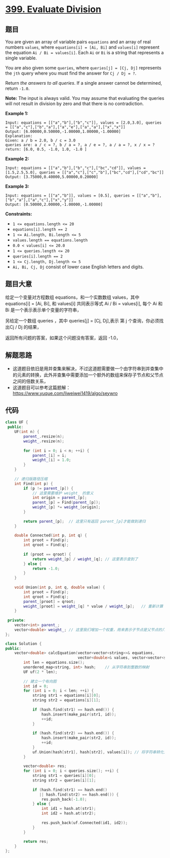 # [399. Evaluate Division](https://leetcode.com/problems/evaluate-division/) 

## 题目

You are given an array of variable pairs `equations` and an array of real numbers `values`, where `equations[i] = [Ai, Bi]` and `values[i]` represent the equation `Ai / Bi = values[i]`. Each `Ai` or `Bi` is a string that represents a single variable.

You are also given some `queries`, where `queries[j] = [Cj, Dj]` represents the `jth` query where you must find the answer for `Cj / Dj = ?`.

Return *the answers to all queries*. If a single answer cannot be determined, return `-1.0`.

**Note:** The input is always valid. You may assume that evaluating the queries will not result in division by zero and that there is no contradiction.

 

**Example 1:**

```
Input: equations = [["a","b"],["b","c"]], values = [2.0,3.0], queries = [["a","c"],["b","a"],["a","e"],["a","a"],["x","x"]]
Output: [6.00000,0.50000,-1.00000,1.00000,-1.00000]
Explanation: 
Given: a / b = 2.0, b / c = 3.0
queries are: a / c = ?, b / a = ?, a / e = ?, a / a = ?, x / x = ?
return: [6.0, 0.5, -1.0, 1.0, -1.0 ]
```

**Example 2:**

```
Input: equations = [["a","b"],["b","c"],["bc","cd"]], values = [1.5,2.5,5.0], queries = [["a","c"],["c","b"],["bc","cd"],["cd","bc"]]
Output: [3.75000,0.40000,5.00000,0.20000]
```

**Example 3:**

```
Input: equations = [["a","b"]], values = [0.5], queries = [["a","b"],["b","a"],["a","c"],["x","y"]]
Output: [0.50000,2.00000,-1.00000,-1.00000]
```

 

**Constraints:**

- `1 <= equations.length <= 20`
- `equations[i].length == 2`
- `1 <= Ai.length, Bi.length <= 5`
- `values.length == equations.length`
- `0.0 < values[i] <= 20.0`
- `1 <= queries.length <= 20`
- `queries[i].length == 2`
- `1 <= Cj.length, Dj.length <= 5`
- `Ai, Bi, Cj, Dj` consist of lower case English letters and digits.

## 题目大意

给定一个变量对方程数组 equations，和一个实数数组 values，其中 equations[i] = [Ai, Bi], 和 values[i] 共同表示等式 Ai / Bi = values[i], 每个 Ai 和 Bi 是一个表示表示单个变量的字符串，

另给定一个数组 queries ，其中 queries[j] = [Cj, Dj],表示 第 j 个查询，你必须找出Cj / Dj 的结果，

返回所有问题的答案，如果这个问题没有答案，返回 -1.0，

## 解题思路

* 这道题目依旧是用并查集来解决，不过这道题需要做一个由字符串到并查集中的元素的转换，此外并查集中需要添加一个额外的数组来保存子节点和父节点之间的倍数关系，
* 这道题目可以参考这篇题解：https://www.yuque.com/liweiwei1419/algo/seywro

## 代码

````c++
class UF {
 public:
    UF(int n) {
        parent_.resize(n);
        weight_.resize(n);
        
        for (int i = 0; i < n; ++i) {
            parent_[i] = i;
            weight_[i] = 1.0;
        }
    }
    
    // 递归版路径压缩
    int Find(int p) {
        if (p != parent_[p]) {
            // 这里需要维护 weight_ 的意义
            int origin = parent_[p];
            parent_[p] = Find(parent_[p]);
            weight_[p] *= weight_[origin];
        }
        
        return parent_[p];  // 这里只有返回 parent_[p]才能做到递归
    }
    
    double Connected(int p, int q) {
        int proot = Find(p);
        int qroot = Find(q);
        
        if (proot == qroot) {
            return weight_[p] / weight_[q]; // 这里表示查到了
        } else {
            return -1.0;
        }
    }
    
    void Union(int p, int q, double value) {
        int proot = Find(p);
        int qroot = Find(q);
        parent_[proot] = qroot;
        weight_[proot] = weight_[q] * value / weight_[p];   // 重新计算 proot 的权重
    }
    
 private:
    vector<int> parent_;
    vector<double> weight_; // 这里我们增加一个权重，用来表示子节点是父节点的几倍
};

class Solution {
public:
    vector<double> calcEquation(vector<vector<string>>& equations,
                                vector<double>& values, vector<vector<string>>& queries) {
        int len = equations.size();
        unordered_map<string, int> hash;    // 从字符串到整数的映射
        UF uf(2 * len);
        
        // 建立一个有向图
        int id = 0;
        for (int i = 0; i < len; ++i) {
            string str1 = equations[i][0];
            string str2 = equations[i][1];
            
            if (hash.find(str1) == hash.end()) {
                hash.insert(make_pair(str1, id));
                ++id;
            }
            
            if (hash.find(str2) == hash.end()) {
                hash.insert(make_pair(str2, id));
                ++id;
            }
            uf.Union(hash[str1], hash[str2], values[i]); // 将字符串转化为对应的 ID，放入连通分量当中
        }
        
        vector<double> res;
        for (int i = 0; i < queries.size(); ++i) {
            string str1 = queries[i][0];
            string str2 = queries[i][1];
            
            if (hash.find(str1) == hash.end()
               || hash.find(str2) == hash.end()) {
                res.push_back(-1.0);
            } else {
                int id1 = hash.at(str1);
                int id2 = hash.at(str2);
                
                res.push_back(uf.Connected(id1, id2));
            }
        }
        
        return res;
    }
};
````

